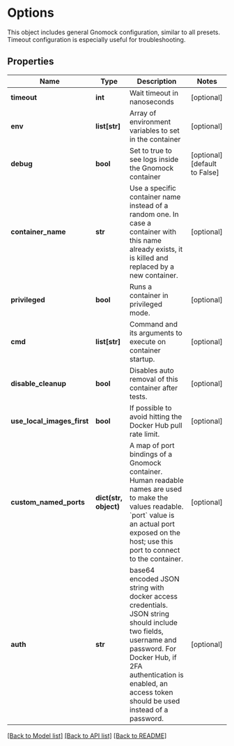 # Options

This object includes general Gnomock configuration, similar to all presets. Timeout configuration is especially useful for troubleshooting. 
## Properties
Name | Type | Description | Notes
------------ | ------------- | ------------- | -------------
**timeout** | **int** | Wait timeout in nanoseconds | [optional] 
**env** | **list[str]** | Array of environment variables to set in the container | [optional] 
**debug** | **bool** | Set to true to see logs inside the Gnomock container | [optional] [default to False]
**container_name** | **str** | Use a specific container name instead of a random one. In case a container with this name already exists, it is killed and replaced by a new container.  | [optional] 
**privileged** | **bool** | Runs a container in privileged mode. | [optional] 
**cmd** | **list[str]** | Command and its arguments to execute on container startup. | [optional] 
**disable_cleanup** | **bool** | Disables auto removal of this container after tests. | [optional] 
**use_local_images_first** | **bool** | If possible to avoid hitting the Docker Hub pull rate limit. | [optional] 
**custom_named_ports** | **dict(str, object)** | A map of port bindings of a Gnomock container. Human readable names are used to make the values readable. &#x60;port&#x60; value is an actual port exposed on the host; use this port to connect to the container.  | [optional] 
**auth** | **str** | base64 encoded JSON string with docker access credentials. JSON string should include two fields, username and password. For Docker Hub, if 2FA authentication is enabled, an access token should be used instead of a password.  | [optional] 

[[Back to Model list]](../README.md#documentation-for-models) [[Back to API list]](../README.md#documentation-for-api-endpoints) [[Back to README]](../README.md)


